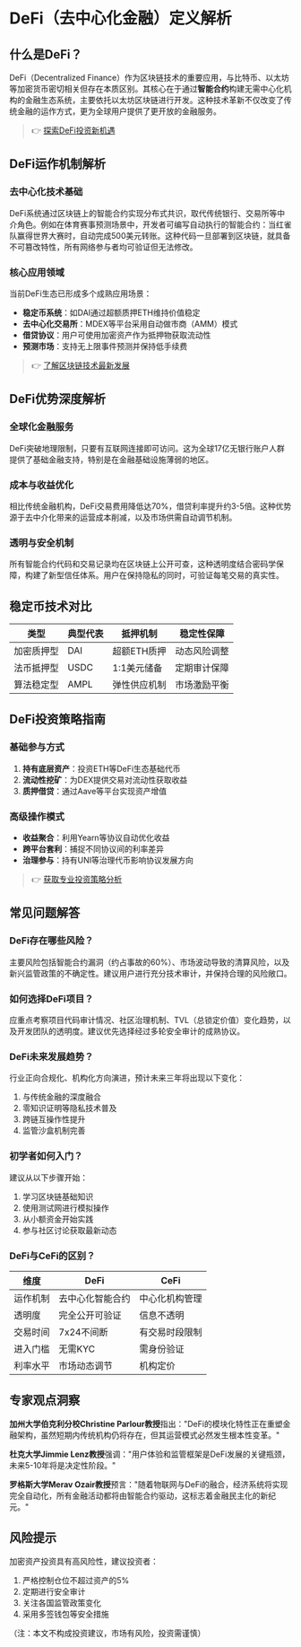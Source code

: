 # DeFi（去中心化金融）定义解析

## 什么是DeFi？

DeFi（Decentralized Finance）作为区块链技术的重要应用，与比特币、以太坊等加密货币密切相关但存在本质区别。其核心在于通过**智能合约**构建无需中心化机构的金融生态系统，主要依托以太坊区块链进行开发。这种技术革新不仅改变了传统金融的运作方式，更为全球用户提供了更开放的金融服务。

> 👉 [探索DeFi投资新机遇](https://bit.ly/okx_welcome)

## DeFi运作机制解析

### 去中心化技术基础
DeFi系统通过区块链上的智能合约实现分布式共识，取代传统银行、交易所等中介角色。例如在体育赛事预测场景中，开发者可编写自动执行的智能合约：当红雀队赢得世界大赛时，自动完成500美元转账。这种代码一旦部署到区块链，就具备不可篡改特性，所有网络参与者均可验证但无法修改。

### 核心应用领域
当前DeFi生态已形成多个成熟应用场景：
- **稳定币系统**：如DAI通过超额质押ETH维持价值稳定
- **去中心化交易所**：MDEX等平台采用自动做市商（AMM）模式
- **借贷协议**：用户可使用加密资产作为抵押物获取流动性
- **预测市场**：支持无上限事件预测并保持低手续费

> 👉 [了解区块链技术最新发展](https://bit.ly/okx_welcome)

## DeFi优势深度解析

### 全球化金融服务
DeFi突破地理限制，只要有互联网连接即可访问。这为全球17亿无银行账户人群提供了基础金融支持，特别是在金融基础设施薄弱的地区。

### 成本与收益优化
相比传统金融机构，DeFi交易费用降低达70%，借贷利率提升约3-5倍。这种优势源于去中介化带来的运营成本削减，以及市场供需自动调节机制。

### 透明与安全机制
所有智能合约代码和交易记录均在区块链上公开可查，这种透明度结合密码学保障，构建了新型信任体系。用户在保持隐私的同时，可验证每笔交易的真实性。

## 稳定币技术对比

| 类型       | 典型代表 | 抵押机制         | 稳定性保障       |
|------------|----------|------------------|------------------|
| 加密质押型 | DAI      | 超额ETH质押      | 动态风险调整     |
| 法币抵押型 | USDC     | 1:1美元储备      | 定期审计保障     |
| 算法稳定型 | AMPL     | 弹性供应机制     | 市场激励平衡     |

## DeFi投资策略指南

### 基础参与方式
1. **持有底层资产**：投资ETH等DeFi生态基础代币
2. **流动性挖矿**：为DEX提供交易对流动性获取收益
3. **质押借贷**：通过Aave等平台实现资产增值

### 高级操作模式
- **收益聚合**：利用Yearn等协议自动优化收益
- **跨平台套利**：捕捉不同协议间的利率差异
- **治理参与**：持有UNI等治理代币影响协议发展方向

> 👉 [获取专业投资策略分析](https://bit.ly/okx_welcome)

## 常见问题解答

### DeFi存在哪些风险？
主要风险包括智能合约漏洞（约占事故的60%）、市场波动导致的清算风险，以及新兴监管政策的不确定性。建议用户进行充分技术审计，并保持合理的风险敞口。

### 如何选择DeFi项目？
应重点考察项目代码审计情况、社区治理机制、TVL（总锁定价值）变化趋势，以及开发团队的透明度。建议优先选择经过多轮安全审计的成熟协议。

### DeFi未来发展趋势？
行业正向合规化、机构化方向演进，预计未来三年将出现以下变化：
1. 与传统金融的深度融合
2. 零知识证明等隐私技术普及
3. 跨链互操作性提升
4. 监管沙盒机制完善

### 初学者如何入门？
建议从以下步骤开始：
1. 学习区块链基础知识
2. 使用测试网进行模拟操作
3. 从小额资金开始实践
4. 参与社区讨论获取最新动态

### DeFi与CeFi的区别？
| 维度         | DeFi               | CeFi               |
|--------------|--------------------|--------------------|
| 运作机制     | 去中心化智能合约   | 中心化机构管理     |
| 透明度       | 完全公开可验证     | 信息不透明         |
| 交易时间     | 7x24不间断         | 有交易时段限制     |
| 进入门槛     | 无需KYC            | 需身份验证         |
| 利率水平     | 市场动态调节       | 机构定价           |

## 专家观点洞察

**加州大学伯克利分校Christine Parlour教授**指出："DeFi的模块化特性正在重塑金融架构，虽然短期内传统机构仍将存在，但其运营模式必然发生根本性变革。"

**杜克大学Jimmie Lenz教授**强调："用户体验和监管框架是DeFi发展的关键瓶颈，未来5-10年将是决定性阶段。"

**罗格斯大学Merav Ozair教授**预言："随着物联网与DeFi的融合，经济系统将实现完全自动化，所有金融活动都将由智能合约驱动，这标志着金融民主化的新纪元。"

## 风险提示
加密资产投资具有高风险性，建议投资者：
1. 严格控制仓位不超过资产的5%
2. 定期进行安全审计
3. 关注各国监管政策变化
4. 采用多签钱包等安全措施

（注：本文不构成投资建议，市场有风险，投资需谨慎）